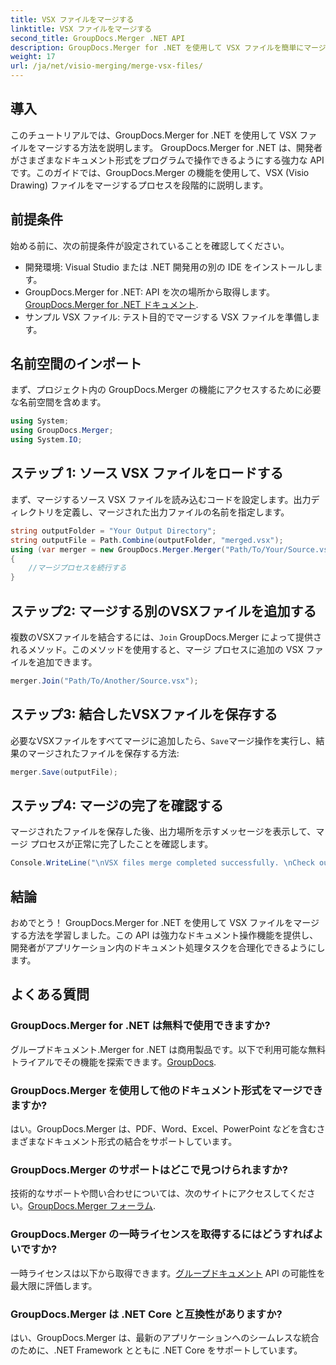 ```yaml
---
title: VSX ファイルをマージする
linktitle: VSX ファイルをマージする
second_title: GroupDocs.Merger .NET API
description: GroupDocs.Merger for .NET を使用して VSX ファイルを簡単にマージする方法を学びます。この包括的なガイドにより、ドキュメントの操作タスクが簡素化されます。
weight: 17
url: /ja/net/visio-merging/merge-vsx-files/
---
```

## 導入
このチュートリアルでは、GroupDocs.Merger for .NET を使用して VSX ファイルをマージする方法を説明します。 GroupDocs.Merger for .NET は、開発者がさまざまなドキュメント形式をプログラムで操作できるようにする強力な API です。このガイドでは、GroupDocs.Merger の機能を使用して、VSX (Visio Drawing) ファイルをマージするプロセスを段階的に説明します。
## 前提条件
始める前に、次の前提条件が設定されていることを確認してください。
- 開発環境: Visual Studio または .NET 開発用の別の IDE をインストールします。
-  GroupDocs.Merger for .NET: API を次の場所から取得します。[GroupDocs.Merger for .NET ドキュメント](https://tutorials.groupdocs.com/merger/net/).
- サンプル VSX ファイル: テスト目的でマージする VSX ファイルを準備します。

## 名前空間のインポート
まず、プロジェクト内の GroupDocs.Merger の機能にアクセスするために必要な名前空間を含めます。
```csharp
using System; 
using GroupDocs.Merger;
using System.IO;
```
## ステップ 1: ソース VSX ファイルをロードする
まず、マージするソース VSX ファイルを読み込むコードを設定します。出力ディレクトリを定義し、マージされた出力ファイルの名前を指定します。
```csharp
string outputFolder = "Your Output Directory";
string outputFile = Path.Combine(outputFolder, "merged.vsx");
using (var merger = new GroupDocs.Merger.Merger("Path/To/Your/Source.vsx"))
{
    //マージプロセスを続行する
}
```
## ステップ2: マージする別のVSXファイルを追加する
複数のVSXファイルを結合するには、`Join` GroupDocs.Merger によって提供されるメソッド。このメソッドを使用すると、マージ プロセスに追加の VSX ファイルを追加できます。
```csharp
merger.Join("Path/To/Another/Source.vsx");
```
## ステップ3: 結合したVSXファイルを保存する
必要なVSXファイルをすべてマージに追加したら、`Save`マージ操作を実行し、結果のマージされたファイルを保存する方法:
```csharp
merger.Save(outputFile);
```
## ステップ4: マージの完了を確認する
マージされたファイルを保存した後、出力場所を示すメッセージを表示して、マージ プロセスが正常に完了したことを確認します。
```csharp
Console.WriteLine("\nVSX files merge completed successfully. \nCheck output in {0}", outputFolder);
```

## 結論
おめでとう！ GroupDocs.Merger for .NET を使用して VSX ファイルをマージする方法を学習しました。この API は強力なドキュメント操作機能を提供し、開発者がアプリケーション内のドキュメント処理タスクを合理化できるようにします。

## よくある質問
### GroupDocs.Merger for .NET は無料で使用できますか?
 グループドキュメント.Merger for .NET は商用製品です。以下で利用可能な無料トライアルでその機能を探索できます。[GroupDocs](https://releases.groupdocs.com/).
### GroupDocs.Merger を使用して他のドキュメント形式をマージできますか?
はい。GroupDocs.Merger は、PDF、Word、Excel、PowerPoint などを含むさまざまなドキュメント形式の結合をサポートしています。
### GroupDocs.Merger のサポートはどこで見つけられますか?
技術的なサポートや問い合わせについては、次のサイトにアクセスしてください。[GroupDocs.Merger フォーラム](https://forum.groupdocs.com/c/merger/32).
### GroupDocs.Merger の一時ライセンスを取得するにはどうすればよいですか?
一時ライセンスは以下から取得できます。[グループドキュメント](https://purchase.groupdocs.com/temporary-license/) API の可能性を最大限に評価します。
### GroupDocs.Merger は .NET Core と互換性がありますか?
はい、GroupDocs.Merger は、最新のアプリケーションへのシームレスな統合のために、.NET Framework とともに .NET Core をサポートしています。